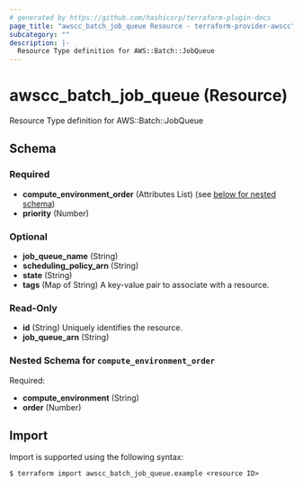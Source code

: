 ```yaml
---
# generated by https://github.com/hashicorp/terraform-plugin-docs
page_title: "awscc_batch_job_queue Resource - terraform-provider-awscc"
subcategory: ""
description: |-
  Resource Type definition for AWS::Batch::JobQueue
---
```


# awscc_batch_job_queue (Resource)

Resource Type definition for AWS::Batch::JobQueue



<!-- schema generated by tfplugindocs -->
## Schema

### Required

- **compute_environment_order** (Attributes List) (see [below for nested schema](#nestedatt--compute_environment_order))
- **priority** (Number)

### Optional

- **job_queue_name** (String)
- **scheduling_policy_arn** (String)
- **state** (String)
- **tags** (Map of String) A key-value pair to associate with a resource.

### Read-Only

- **id** (String) Uniquely identifies the resource.
- **job_queue_arn** (String)

<a id="nestedatt--compute_environment_order"></a>
### Nested Schema for `compute_environment_order`

Required:

- **compute_environment** (String)
- **order** (Number)

## Import

Import is supported using the following syntax:

```shell
$ terraform import awscc_batch_job_queue.example <resource ID>
```
